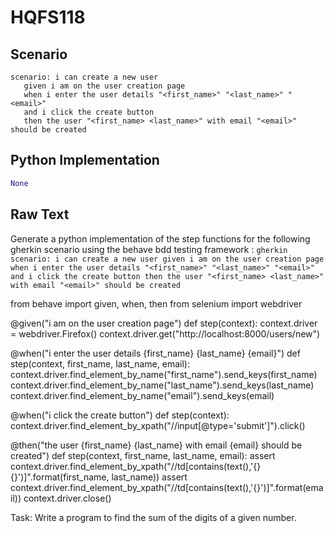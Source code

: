 # HQFS118
## Scenario
```gherkin
scenario: i can create a new user 
   given i am on the user creation page 
   when i enter the user details "<first_name>" "<last_name>" "<email>" 
   and i click the create button 
   then the user "<first_name> <last_name>" with email "<email>" should be created
```


## Python Implementation
```python
None
```


## Raw Text
Generate a python implementation of the step functions for the following gherkin scenario using the behave bdd testing framework : ```gherkin scenario: i can create a new user given i am on the user creation page when i enter the user details "<first_name>" "<last_name>" "<email>" and i click the create button then the user "<first_name> <last_name>" with email "<email>" should be created ```



from behave import given, when, then
from selenium import webdriver

@given("i am on the user creation page")
def step(context):
    context.driver = webdriver.Firefox()
    context.driver.get("http://localhost:8000/users/new")

@when("i enter the user details {first_name} {last_name} {email}")
def step(context, first_name, last_name, email):
    context.driver.find_element_by_name("first_name").send_keys(first_name)
    context.driver.find_element_by_name("last_name").send_keys(last_name)
    context.driver.find_element_by_name("email").send_keys(email)

@when("i click the create button")
def step(context):
    context.driver.find_element_by_xpath("//input[@type='submit']").click()

@then("the user {first_name} {last_name} with email {email} should be created")
def step(context, first_name, last_name, email):
    assert context.driver.find_element_by_xpath("//td[contains(text(),'{} {}')]".format(first_name, last_name))
    assert context.driver.find_element_by_xpath("//td[contains(text(),'{}')]".format(email))
    context.driver.close()

Task: Write a program to find the sum of the digits of a given number.
